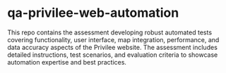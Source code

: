 # qa-privilee-web-automation
This repo contains the assessment developing robust automated tests covering functionality, user interface, map integration, performance, and data accuracy aspects of the Privilee website. The assessment includes detailed instructions, test scenarios, and evaluation criteria to showcase automation expertise and best practices. 
